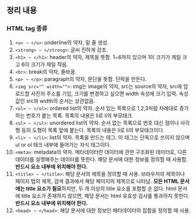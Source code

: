 ## 정리 내용
### HTML tag 종류
1. `<u> ~ </u>`: underline의 약자, 밑 줄 생성.
2. `<strong> ~ </strong>`: 글씨 진하게 강조.
3. `<h1> ~ </h1>`: header의 약자, 제목을 뜻함. 1~6까지 있으며 1이 크기가 제일 크고 6이 크기가 제일 작음.
4. `<br>`: break의 약자, 줄바꿈.
5. `<p> ~ </p>`: paragraph의 약자, 문단을 뜻함. 단락을 만든다.
6. `<img src="" width="">`: img는 image의 약자, src는 source의 약자, src에 업로드할 사진의 주소를 기입, 
                            크기를 변경하고 싶으면 width 속성에 크기 입력. 속성값인 src와 width의 순서는 상관없음.
7. `<ol> ~ </ol>`: ordered list의 약자. 순서 있는 목록으로 1,2,3처럼 차례대로 증가하는 번호가 붙는 목록. 목록의 내용은 li로 li의 부모태크.
8. `<ul> ~ </ul>`: unordered list의 약자. 순서 없는 목록으로 번호 대신 점이나 사각형 등의 도형이 목록 앞에 붙는다. 목록의 내용은 li로 li의 부모태크이다.
9. `<li> ~ </li>`: list의 약자. 목록을 만드는 태그. 이 태그는 단독으로 쓰이지 않으며 ul or ol 태크 내부에 들어가는 자식 태그이다.
10. `<meta>`: metadata의 약자. 메타데이터란 데이터에 관한 구조화된 데이터로, 다른 데이터를 설명해주는 데이터를 뜻한다.
              해당 문서에 대한 정보를 정의할 때 사용함. <strong>반드시 <head>요소 내부에 위치해야 한다.</strong>
11. `<title> ~ </title>`: 해당 문서의 제목을 정의할 때 사용. 브라우저의 제목이나 페이지 탭의 제목, 검색 결과에서 해당 페이지의 제목으로 나타남. 
                          <strong>모든 HTML 문서에는 title 요소가 필요</strong>하지만, 두 개 이상의 title 요소를 포함할 순 없다.
                          html 문서에 title 요소가 존재하지 않으면, 해당 문서는 html 유효성 검사를 통과하지 못한다. <strong>반드시 <head>요소 내부에 위치해야 한다.</strong>
12. `<head> ~ </head>`: 해당 문서에 대한 정보인 메타데이터의 집합을 정의할 때 사용. <title>, <style>, <base>, <link>, <meta>는 head에 포함되어 있어야 한다.
13. `<body> ~ </body>`: 해당 문서의 본문으로 텍스트, 하이퍼링크, 이미지, 리스트 등과 같은 모든 콘텐츠를 포함하는 영역을 정의할 때 사용된다.
                        html 문서에는 단 하나의 <body>만 존재해야 한다.
14. `<html> ~ </html>`: HTML문서를 구성하는 기본 단위.
15. `<!doctype html>`: 해당 선언은 html 문서에서 가장 먼저 선언되어야 한다. 
                        선언된 페이지의 html 버전이 무엇인지를 웹 브라우저에 알려주는 역할을 하는 선언문으로, 대소문자를 구분하지 않는다.
16. `<a> ~ </a>`: anchor의 약자. 하이퍼링크를 정의할 때 사용. href 속성에 링크 목적지를 설정.
17. `<iframe> ~ </iframe>`: lnline frame의 약자. 현재 html문서에 다른 문서를 포함시킬 때 사용. ex) 동영상


## 출처 && 깃허브
[생활코딩 web/html&internet](https://opentutorials.org/course/3084)

[github](https://github.com/KYUSEONGHAN)